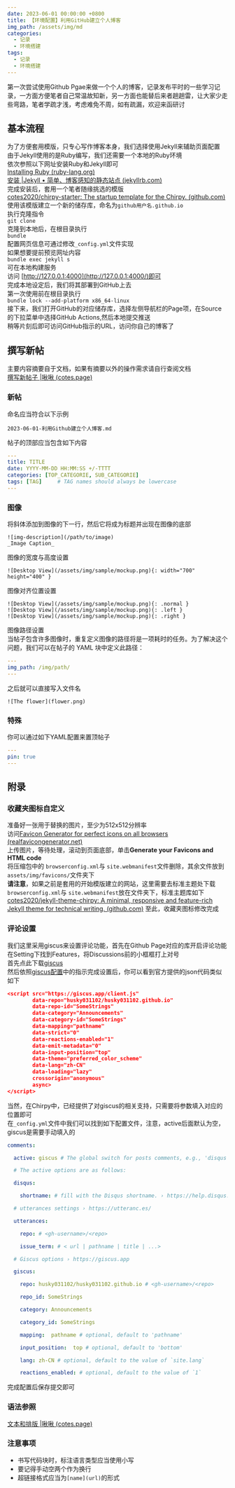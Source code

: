 ```yaml
---
date: 2023-06-01 00:00:00 +0800
title: 【环境配置】利用GitHub建立个人博客
img_path: /assets/img/md
categories:
  - 记录
  - 环境搭建
tags:
  - 记录
  - 环境搭建
---
```

第一次尝试使用Github Pgae来做一个个人的博客，记录发布平时的一些学习记录，一方面方便笔者自己常温故知新，另一方面也能替后来者趟趟雷，让大家少走些弯路，笔者学疏才浅，考虑难免不周，如有疏漏，欢迎来函研讨    
## 基本流程
为了方便套用模版，只专心写作博客本身，我们选择使用Jekyll来辅助页面配置  
由于Jekyll使用的是Ruby编写，我们还需要一个本地的Ruby环境  
依次参照以下网址安装Ruby和Jekyll即可  
[Installing Ruby (ruby-lang.org)](https://www.ruby-lang.org/en/documentation/installation/)  
[安装 |Jekyll • 简单、博客感知的静态站点 (jekyllrb.com)](https://jekyllrb.com/docs/installation/)   
完成安装后，套用一个笔者随缘挑选的模版  
[cotes2020/chirpy-starter: The startup template for the Chirpy. (github.com)](https://github.com/cotes2020/chirpy-starter)  
使用该模版建立一个新的储存库，命名为`github用户名.github.io`  
执行克隆指令  
`git clone`  
克隆到本地后，在根目录执行  
`bundle`   
配置网页信息可通过修改`_config.yml`文件实现  
如果想要提前预览网址内容  
`bundle exec jekyll s`  
可在本地构建服务  
访问 [http://127.0.0.1:4000](http://127.0.0.1:4000/)即可  
完成本地设定后，我们将其部署到GitHub上去  
第一次使用前在根目录执行  
`bundle lock --add-platform x86_64-linux`  
接下来，我们打开GitHub的对应储存库，选择左侧导航栏的Page项，在Source的下拉菜单中选择GitHub Actions,然后本地提交推送  
稍等片刻后即可访问GitHub指示的URL，访问你自己的博客了  
## 撰写新帖
主要内容摘要自于文档，如果有摘要以外的操作需求请自行查阅文档  
[撰写新帖子 |啾啾 (cotes.page)](https://chirpy.cotes.page/posts/write-a-new-post/)  
### 新帖
命名应当符合以下示例  
```text
2023-06-01-利用Github建立个人博客.md
```
帖子的顶部应当包含如下内容  
```yaml
---
title: TITLE
date: YYYY-MM-DD HH:MM:SS +/-TTTT
categories: [TOP_CATEGORIE, SUB_CATEGORIE]
tags: [TAG]     # TAG names should always be lowercase
---
```
### 图像
将斜体添加到图像的下一行，然后它将成为标题并出现在图像的底部  
```text
![img-description](/path/to/image)
_Image Caption_
```
图像的宽度与高度设置  
```text
![Desktop View](/assets/img/sample/mockup.png){: width="700" height="400" }
```
图像对齐位置设置  
```text
![Desktop View](/assets/img/sample/mockup.png){: .normal }
![Desktop View](/assets/img/sample/mockup.png){: .left }
![Desktop View](/assets/img/sample/mockup.png){: .right }
```
图像路径设置  
当帖子包含许多图像时，重复定义图像的路径将是一项耗时的任务。为了解决这个问题，我们可以在帖子的 YAML 块中定义此路径：  
```yaml
---
img_path: /img/path/
---
```
之后就可以直接写入文件名  
```text
![The flower](flower.png)
```
### 特殊
你可以通过如下YAML配置来置顶帖子  
```yaml
---
pin: true
---
```

## 附录
### 收藏夹图标自定义
准备好一张用于替换的图片，至少为512x512分辨率  
访问[Favicon Generator for perfect icons on all browsers (realfavicongenerator.net)](https://realfavicongenerator.net/)  
上传图片，等待处理，滚动到页面底部，单击**Generate your Favicons and HTML code**  
将压缩包中的 `browserconfig.xml`与 `site.webmanifest`文件删除，其余文件放到`assets/img/favicons/`文件夹下  
**请注意**，如果之前是套用的开始模版建立的网站，这里需要去标准主题处下载 `browserconfig.xml`与 `site.webmanifest`放在文件夹下，标准主题库如下  
[cotes2020/jekyll-theme-chirpy: A minimal, responsive and feature-rich Jekyll theme for technical writing. (github.com)](https://github.com/cotes2020/jekyll-theme-chirpy/tree/master)
至此，收藏夹图标修改完成  
### 评论设置
我们这里采用giscus来设置评论功能，首先在Github Page对应的库开启评论功能  
在Setting下找到Features，将Discussions前的小框框打上对号  
首先点此下载[giscus](https://github.com/apps/giscus)   
然后依照[giscus配置](https://giscus.app/zh-CN)中的指示完成设置后，你可以看到官方提供的json代码类似如下    
```json
<script src="https://giscus.app/client.js"
        data-repo="husky031102/husky031102.github.io"
        data-repo-id="SomeStrings"
        data-category="Announcements"
        data-category-id="SomeStrings"
        data-mapping="pathname"
        data-strict="0"
        data-reactions-enabled="1"
        data-emit-metadata="0"
        data-input-position="top"
        data-theme="preferred_color_scheme"
        data-lang="zh-CN"
        data-loading="lazy"
        crossorigin="anonymous"
        async>
</script>
```
当然，在Chirpy中，已经提供了对giscus的相关支持，只需要将参数填入对应的位置即可  
在`_config.yml`文件中我们可以找到如下配置文件，注意，active后面默认为空，giscus是需要手动填入的  
```yaml
comments:

  active: giscus # The global switch for posts comments, e.g., 'disqus'.  Keep it empty means disable

  # The active options are as follows:

  disqus:

    shortname: # fill with the Disqus shortname. › https://help.disqus.com/en/articles/1717111-what-s-a-shortname

  # utterances settings › https://utteranc.es/

  utterances:

    repo: # <gh-username>/<repo>

    issue_term: # < url | pathname | title | ...>

  # Giscus options › https://giscus.app

  giscus:

    repo: husky031102/husky031102.github.io # <gh-username>/<repo>

    repo_id: SomeStrings

    category: Announcements

    category_id: SomeStrings

    mapping:  pathname # optional, default to 'pathname'

    input_position:  top # optional, default to 'bottom'

    lang: zh-CN # optional, default to the value of `site.lang`

    reactions_enabled: # optional, default to the value of `1`
```
完成配置后保存提交即可  
### 语法参照
[文本和排版 |啾啾 (cotes.page)](https://chirpy.cotes.page/posts/text-and-typography/)  
### 注意事项
* 书写代码块时，标注语言类型应当使用小写
* 要记得手动空两个作为换行
* 超链接格式应当为`[name](url)`的形式


